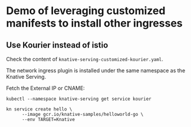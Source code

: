 # Demo of leveraging customized manifests to install other ingresses

## Use Kourier instead of istio

Check the content of `knative-serving-customized-kourier.yaml`.

The network ingress plugin is installed under the same namespace as the Knative Serving.

Fetch the External IP or CNAME:

```
kubectl --namespace knative-serving get service kourier
```


```
kn service create hello \
      --image gcr.io/knative-samples/helloworld-go \
      --env TARGET=Knative
```